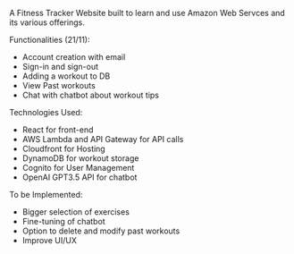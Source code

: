 A Fitness Tracker Website built to learn and use Amazon Web Servces and its various offerings.  
  
Functionalities (21/11):  
- Account creation with email
- Sign-in and sign-out
- Adding a workout to DB
- View Past workouts
- Chat with chatbot about workout tips  
  
  
Technologies Used:  
- React for front-end
- AWS Lambda and API Gateway for API calls
- Cloudfront for Hosting
- DynamoDB for workout storage
- Cognito for User Management
- OpenAI GPT3.5 API for chatbot


To be Implemented:
- Bigger selection of exercises
- Fine-tuning of chatbot
- Option to delete and modify past workouts
- Improve UI/UX
